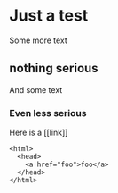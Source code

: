 # Just a test

Some more text

## nothing serious

And some text

### Even less serious

Here is a [[link]]

    <html>
      <head>
        <a href="foo">foo</a>
      </head>
    </html>